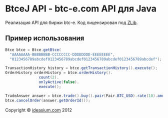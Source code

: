 BtceJ API - btc-e.com API для Java
==================================

Реализация API для биржи btc-e. Код лицензирован под [ZLib](http://ru.wikipedia.org/wiki/Лицензия_zlib).

Пример использования
--------------------

```java
Btce btce = Btce.getBtce(
  "AAAAAAAA-BBBBBBBB-CCCCCCCC-DDDDDDDD-EEEEEEEE",
  "0123456789abcdef0123456789abcdef0123456789abcdef0123456789abcdef");

TransactionHistory history = btce.getTransactionHistory().execute();
OrderHistory orderHistory = btce.orderHistory().
               count(2).
               onlyActive(false).
               execute();

TradeAnswer answer = btce.trade().buy().pair(Pair.BTC_USD).rate(10).amount(0.1).execute();
btce.cancelOrder(answer.getOrderId());
```

Copyright © [ideasium.com](http://ideasium.com/) 2012
